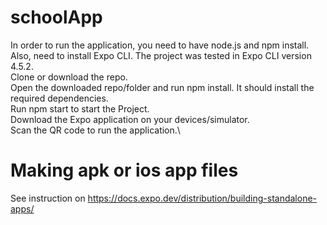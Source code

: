# schoolApp
In order to run the application, you need to have node.js and npm install. \
Also, need to install Expo CLI. The project was tested in Expo CLI version  4.5.2. \
Clone or download the repo. \
Open the downloaded repo/folder and run npm install. It should install the required dependencies.\
Run npm start to start the Project.\
Download the Expo application on your devices/simulator.\
Scan the QR code to run the application.\

# Making apk or ios app files
See instruction on https://docs.expo.dev/distribution/building-standalone-apps/
